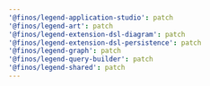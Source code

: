 ```yaml
---
'@finos/legend-application-studio': patch
'@finos/legend-art': patch
'@finos/legend-extension-dsl-diagram': patch
'@finos/legend-extension-dsl-persistence': patch
'@finos/legend-graph': patch
'@finos/legend-query-builder': patch
'@finos/legend-shared': patch
---
```


